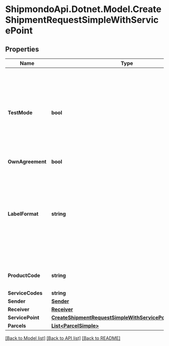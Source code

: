 # ShipmondoApi.Dotnet.Model.CreateShipmentRequestSimpleWithServicePoint

## Properties

Name | Type | Description | Notes
------------ | ------------- | ------------- | -------------
**TestMode** | **bool** | For testing purpose. Shipment and labels generated are dummy and cannot be used. To create real shipments, remove this element or set it to be false | [optional] 
**OwnAgreement** | **bool** |  | 
**LabelFormat** | **string** | If label_format is specified, the shipping labels will be included in the response. Available formats: a4_pdf, 10x19_pdf, 10x19_png, 10x19_zpl | [optional] 
**ProductCode** | **string** | GLSDK_SD equals GLS (DK) Shop Delivery | 
**ServiceCodes** | **string** |  | 
**Sender** | [**Sender**](Sender.md) |  | 
**Receiver** | [**Receiver**](Receiver.md) |  | 
**ServicePoint** | [**CreateShipmentRequestSimpleWithServicePointServicePoint**](CreateShipmentRequestSimpleWithServicePointServicePoint.md) |  | [optional] 
**Parcels** | [**List&lt;ParcelSimple&gt;**](ParcelSimple.md) |  | 

[[Back to Model list]](../README.md#documentation-for-models) [[Back to API list]](../README.md#documentation-for-api-endpoints) [[Back to README]](../README.md)

